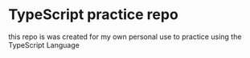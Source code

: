 # TypeScript practice repo

this repo is was created for my own personal use to practice using the TypeScript Language
